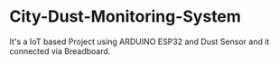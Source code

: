 # City-Dust-Monitoring-System
It's a IoT based Project using ARDUINO ESP32 and Dust Sensor and it connected via Breadboard.
